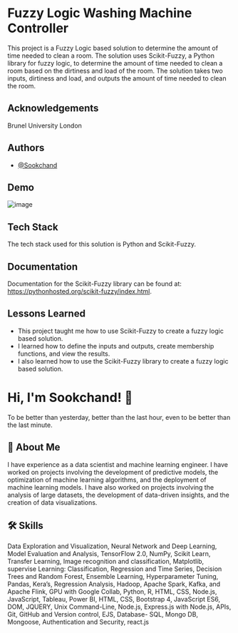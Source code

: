 
# Fuzzy Logic Washing Machine Controller
This project is a Fuzzy Logic based solution to determine the amount of time needed to clean a room. The solution uses Scikit-Fuzzy, a Python library for fuzzy logic, to determine the amount of time needed to clean a room based on the dirtiness and load of the room. The solution takes two inputs, dirtiness and load, and outputs the amount of time needed to clean the room.
## Acknowledgements
Brunel University London

## Authors

- [@Sookchand](https://github.com/Sookchand)


## Demo

![image](https://user-images.githubusercontent.com/34344439/210078713-ab579654-759e-4848-bec6-0c6482f30595.png)



## Tech Stack

The tech stack used for this solution is Python and Scikit-Fuzzy.

## Documentation
Documentation for the Scikit-Fuzzy library can be found at: https://pythonhosted.org/scikit-fuzzy/index.html.
## Lessons Learned
- This project taught me how to use Scikit-Fuzzy to create a fuzzy logic based solution. 
- I learned how to define the inputs and outputs, create membership functions, and view the results. 
- I also learned how to use the Scikit-Fuzzy library to create a fuzzy logic based solution.
# Hi, I'm Sookchand! 👋

To be better than yesterday, better than the last hour, even to be better than the last
minute.
## 🚀 About Me
I have experience as a data scientist and machine learning engineer. I have worked on
projects involving the development of predictive models, the optimization of machine
learning algorithms, and the deployment of machine learning models. I have also worked on
projects involving the analysis of large datasets, the development of data-driven insights,
and the creation of data visualizations.
## 🛠 Skills
Data Exploration and Visualization, Neural Network and Deep Learning, Model Evaluation
and Analysis, TensorFlow 2.0, NumPy, Scikit Learn, Transfer Learning, Image recognition and
classification, Matplotlib, supervise Learning: Classification, Regression and Time Series,
Decision Trees and Random Forest, Ensemble Learning, Hyperparameter Tuning, Pandas,
Kera’s, Regression Analysis, Hadoop, Apache Spark, Kafka, and Apache Flink, GPU with
Google Collab, Python, R, HTML, CSS, Node.js, JavaScript, Tableau, Power BI, HTML, CSS,
Bootstrap 4, JavaScript ES6, DOM, JQUERY, Unix Command-Line, Node.js, Express.js with Node.js,
APIs, Git, GitHub and Version control, EJS, Database- SQL, Mongo DB, Mongoose, Authentication and
Security, react.js
